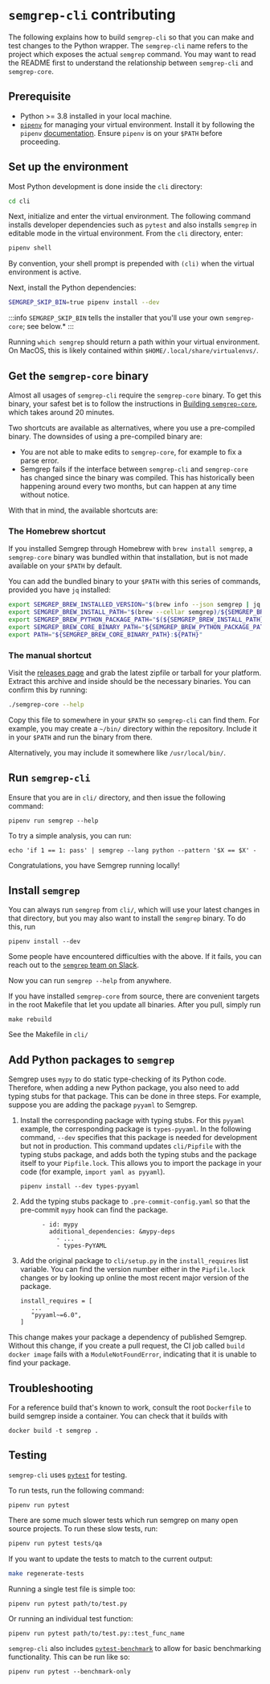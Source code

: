 # `semgrep-cli` contributing

The following explains how to build `semgrep-cli` so that you can make and test changes to the Python wrapper.
The `semgrep-cli` name refers to the project which exposes the actual `semgrep` command.
You may want to read the README first to understand the relationship between `semgrep-cli` and `semgrep-core`.

## Prerequisite

- Python >= 3.8 installed in your local machine.
- [`pipenv`](https://github.com/pypa/pipenv) for managing your virtual
environment. Install it by following the `pipenv` [documentation](https://pipenv.pypa.io/en/latest/installation.html). Ensure `pipenv` is on your `$PATH` before proceeding.

## Set up the environment

Most Python development is done inside the `cli` directory:

```bash
cd cli
```

Next, initialize and enter the virtual environment. The following command installs developer dependencies such as `pytest` and also installs `semgrep` in editable mode in the virtual environment. From the `cli` directory, enter:

```bash
pipenv shell
```

By convention, your shell prompt is prepended with `(cli)` when the virtual environment is active.

Next, install the Python dependencies:

```bash
SEMGREP_SKIP_BIN=true pipenv install --dev
```

:::info
`SEMGREP_SKIP_BIN` tells the installer that you'll use your own `semgrep-core`; see below.*
:::

Running `which semgrep` should return a path within your virtual environment. On MacOS, this is likely contained within `$HOME/.local/share/virtualenvs/`.

## Get the `semgrep-core` binary

Almost all usages of `semgrep-cli` require the `semgrep-core` binary.
To get this binary, your safest bet is to follow the instructions in [Building `semgrep-core`](semgrep-core-contributing.md#build-semgrep-core), which takes around 20 minutes.

Two shortcuts are available as alternatives, where you use a pre-compiled binary. The downsides of using a pre-compiled binary are:

- You are not able to make edits to `semgrep-core`, for example to fix a parse error.
- Semgrep fails if the interface between `semgrep-cli` and `semgrep-core` has changed since the binary was compiled. This has historically been happening around every two months, but can happen at any time without notice.

With that in mind, the available shortcuts are:

### The Homebrew shortcut

If you installed Semgrep through Homebrew with `brew install semgrep`, a `semgrep-core` binary was bundled within that installation, but is not made available on your `$PATH` by default.

You can add the bundled binary to your `$PATH` with this series of commands, provided you have `jq` installed:

```bash
export SEMGREP_BREW_INSTALLED_VERSION="$(brew info --json semgrep | jq '.[0].installed[0].version' -r)"
export SEMGREP_BREW_INSTALL_PATH="$(brew --cellar semgrep)/${SEMGREP_BREW_INSTALLED_VERSION}"
export SEMGREP_BREW_PYTHON_PACKAGE_PATH="$(${SEMGREP_BREW_INSTALL_PATH}/libexec/bin/python -m pip list -v | grep '^semgrep\b' | awk '{ print $3 }')"
export SEMGREP_BREW_CORE_BINARY_PATH="${SEMGREP_BREW_PYTHON_PACKAGE_PATH}/semgrep/bin"
export PATH="${SEMGREP_BREW_CORE_BINARY_PATH}:${PATH}"
```

### The manual shortcut

Visit the [releases page](https://github.com/semgrep/semgrep/releases) and grab the latest zipfile or tarball for your platform. Extract this archive and inside should be the necessary binaries. You can confirm this by running:

```bash
./semgrep-core --help
```

Copy this file to somewhere in your `$PATH` so `semgrep-cli` can find them. For example, you may create a `~/bin/` directory within the repository. Include it in your `$PATH` and run the binary from there.

Alternatively, you may include it somewhere like `/usr/local/bin/`.

## Run `semgrep-cli`

Ensure that you are in `cli/` directory, and then issue the following command:

```
pipenv run semgrep --help
```

To try a simple analysis, you can run:

```
echo 'if 1 == 1: pass' | semgrep --lang python --pattern '$X == $X' -
```

Congratulations, you have Semgrep running locally!

## Install `semgrep`

You can always run `semgrep` from `cli/`, which will use your latest changes in that directory, but you may also want to install the `semgrep` binary. To do this, run

```
pipenv install --dev
```

Some people have encountered difficulties with the above. If it fails, you can reach out to the [`semgrep` team on Slack](https://go.semgrep.dev/slack).

Now you can run `semgrep --help` from anywhere.

If you have installed `semgrep-core` from source, there are convenient targets in the root Makefile that let you update all binaries. After you pull, simply run

```
make rebuild
```

See the Makefile in `cli/`

## Add Python packages to `semgrep`

Semgrep uses `mypy` to do static type-checking of its Python code. Therefore, when adding a new Python package, you also need to add typing stubs for that package. This can be done in three steps. For example, suppose you are adding the package `pyyaml` to Semgrep.

1. Install the corresponding package with typing stubs. For this `pyyaml` example, the corresponding package is `types-pyyaml`. In the following command, `--dev` specifies that this package is needed for development but not in production. This command updates `cli/Pipfile` with the typing stubs package, and adds both the typing stubs and the package itself to your `Pipfile.lock`. This allows you to import the package in your code (for example, `import yaml as pyyaml`).
    ```
    pipenv install --dev types-pyyaml
    ```
2. Add the typing stubs package to `.pre-commit-config.yaml` so that the pre-commit `mypy` hook can find the package.
    ```
          - id: mypy
            additional_dependencies: &mypy-deps
              - ...
              - types-PyYAML
    ```
3. Add the original package to `cli/setup.py` in the `install_requires` list variable. You can find the version number either in the `Pipfile.lock` changes or by looking up online the most recent major version of the package.
    ```
    install_requires = [
       ...
       "pyyaml~=6.0",
    ]
    ```

This change makes your package a dependency of published Semgrep. Without this change, if you create a pull request, the CI job called `build docker image` fails with a `ModuleNotFoundError`, indicating that it is unable to find your package.

## Troubleshooting

For a reference build that's known to work, consult the root `Dockerfile`
to build semgrep inside a container. You can check that it builds with

```
docker build -t semgrep .
```

## Testing

`semgrep-cli` uses [`pytest`](https://docs.pytest.org/en/latest/) for testing.

To run tests, run the following command:

```
pipenv run pytest
```

There are some much slower tests which run semgrep on many open source projects. To run these slow tests, run:

```sh
pipenv run pytest tests/qa
```

If you want to update the tests to match to the current output:
```sh
make regenerate-tests
```

Running a single test file is simple too:

```
pipenv run pytest path/to/test.py
```

Or running an individual test function:

```
pipenv run pytest path/to/test.py::test_func_name
```

`semgrep-cli` also includes [`pytest-benchmark`](https://pytest-benchmark.readthedocs.io/en/latest/)
to allow for basic benchmarking functionality. This can be run like so:

```
pipenv run pytest --benchmark-only
```

